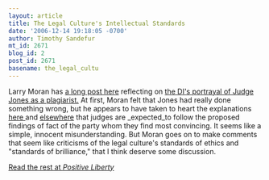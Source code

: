 ```yaml
---
layout: article
title: The Legal Culture's Intellectual Standards
date: '2006-12-14 19:18:05 -0700'
author: Timothy Sandefur
mt_id: 2671
blog_id: 2
post_id: 2671
basename: the_legal_cultu
---
```

Larry Moran has [a long post here](http://sandwalk.blogspot.com/2006/12/lessons-from-culture-wars.html) reflecting on [the DI's portrayal of Judge Jones as a plagiarist.](http://www.pandasthumb.org/archives/2006/12/weekend_at_behe.html) At first, Moran felt that Jones had really done something wrong, but he appears to have taken to heart the explanations [here ](http://www.pandasthumb.org/archives/2006/12/is_john_west_di.html)and [elsewhere](http://scienceblogs.com/dispatches/2006/12/fisking_the_dis_study_on_the_d.php) that judges are _expected_to follow the proposed findings of fact of the party whom they find most convincing. It seems like a simple, innocent misunderstanding. But Moran goes on to make comments that seem like criticisms of the legal culture's standards of ethics and "standards of brilliance," that I think deserve some discussion.

[Read the rest at _Positive Liberty_](http://positiveliberty.com/2006/12/the-legal-culture%e2%80%99s-intellectual-standards.html#more-1996)
